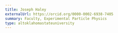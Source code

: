```yaml
---
title: Joseph Haley
externalUrl: https://orcid.org/0000-0002-6938-7405
summary: Faculty, Experimental Particle Physics
type: altoklahomastateuniversity
---
```

